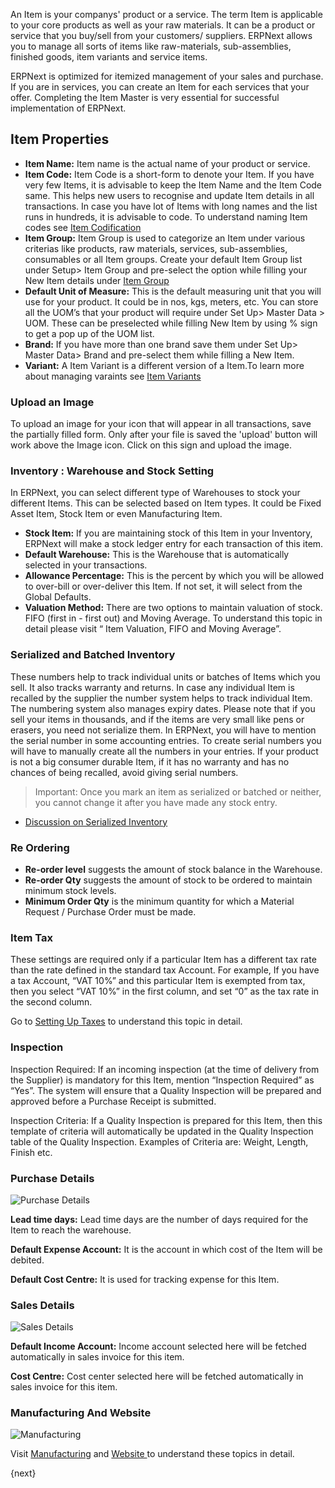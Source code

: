 An Item is your companys' product or a service. The term Item is applicable to your core products as well as your raw materials. It can be a product or service that you buy/sell from your customers/ suppliers. ERPNext allows you to manage all sorts of items like raw-materials, sub-assemblies, finished goods, item variants and service items.

ERPNext is optimized for itemized management of your sales and purchase. If you are in services, you can create an Item for each services that your offer. Completing the Item Master is very essential for successful implementation of ERPNext.

## Item Properties

  * **Item Name:** Item name is the actual name of your product or service.
  * **Item Code:** Item Code is a short-form to denote your Item. If you have very few Items, it is advisable to keep the Item Name and the Item Code same. This helps new users to recognise and update Item details in all transactions. In case you have lot of Items with long names and the list runs in hundreds, it is advisable to code. To understand naming Item codes see [Item Codification]({{url_prefix}}/user/guides/stock/item/item-codification.html)
  * **Item Group:** Item Group is used to categorize an Item under various criterias like products, raw materials, services, sub-assemblies, consumables or all Item groups. Create your default Item Group list under Setup> Item Group and pre-select the option while filling your New Item details under [Item Group]({{url_prefix}}/user/guides/stock/setup/item-group.html)
  * **Default Unit of Measure:** This is the default measuring unit that you will use for your product. It could be in nos, kgs, meters, etc. You can store all the UOM’s that your product will require under Set Up> Master Data > UOM. These can be preselected while filling New Item by using % sign to get a pop up of the UOM list.
  * **Brand:** If you have more than one brand save them under Set Up> Master Data> Brand and pre-select them while filling a New Item.
  * **Variant:** A Item Variant is a different version of a Item.To learn more about managing varaints see [Item Variants]({{url_prefix}}/user/guides/stock/item/item-variants.html)
  
### Upload an Image

To upload an image for your icon that will appear in all transactions, save
the partially filled form. Only after your file is saved  the 'upload' button will
work above the Image icon. Click on this sign and upload the image.

### Inventory : Warehouse and Stock Setting

In ERPNext, you can select different type of Warehouses to stock your
different Items. This can be selected based on Item types. It could be Fixed
Asset Item, Stock Item or even Manufacturing Item.

  * **Stock Item:** If you are maintaining stock of this Item in your Inventory, ERPNext will make a stock ledger entry for each transaction of this item.
  * **Default Warehouse:** This is the Warehouse that is automatically selected in your transactions. 
  * **Allowance Percentage:** This is the percent by which you will be allowed to over-bill or over-deliver this Item. If not set, it will select from the Global Defaults. 
  * **Valuation Method:** There are two options to maintain valuation of stock. FIFO (first in - first out) and Moving Average. To understand this topic in detail please visit “ Item Valuation, FIFO and Moving Average”.

### Serialized and Batched Inventory

These numbers help to track individual units or batches of Items which you sell. It also tracks warranty and returns. In case any individual Item is recalled by the supplier the number system helps to track individual Item. The numbering system also manages expiry dates. Please note that if you sell your items in thousands, and if the items are very small like pens or erasers, you need not serialize them. In ERPNext, you will have to mention the serial number in some accounting entries. To create serial numbers you will have to manually create all the numbers in your entries. If your product is not a big consumer durable Item, if it has no warranty and has no chances of being recalled, avoid giving serial numbers.

> Important: Once you mark an item as serialized or batched or neither, you cannot change it after you have made any stock entry.

  * [Discussion on Serialized Inventory]({{url_prefix}}/user/guides/setting-up/stock-reconciliation-for-non-serialized-item.html)  

### Re Ordering

  * **Re-order level** suggests the amount of stock balance in the Warehouse. 
  * **Re-order Qty** suggests the amount of stock to be ordered to maintain minimum stock levels.
  * **Minimum Order Qty** is the minimum quantity for which a Material Request / Purchase Order must be made.

### Item Tax

These settings are required only if a particular Item has a different tax rate
than the rate defined in the standard tax Account. For example, If you have a
tax Account, “VAT 10%” and this particular Item is exempted from tax, then you
select “VAT 10%” in the first column, and set “0” as the tax rate in the
second column.

Go to [Setting Up Taxes]({{url_prefix}}/user/guides/setting-up/setting-up-taxes.html) to understand this topic in detail.

### Inspection

Inspection Required: If an incoming inspection (at the time of delivery from
the Supplier) is mandatory for this Item, mention “Inspection Required” as
“Yes”. The system will ensure that a Quality Inspection will be prepared and
approved before a Purchase Receipt is submitted.

Inspection Criteria: If a Quality Inspection is prepared for this Item, then
this template of criteria will automatically be updated in the Quality
Inspection table of the Quality Inspection. Examples of Criteria are: Weight,
Length, Finish etc.

### Purchase Details

![Purchase Details]({{url_prefix}}/assets/old_images/erpnext/item-purchase.png)

**Lead time days:** Lead time days are the number of days required for the Item to reach the warehouse.

**Default Expense Account:** It is the account in which cost of the Item will be debited.

**Default Cost Centre:** It is used for tracking expense for this Item.

### Sales Details

![Sales Details]({{url_prefix}}/assets/old_images/erpnext/item-sales.png)

**Default Income Account:** Income account selected here will be fetched automatically in sales invoice for this item.

**Cost Centre:** Cost center selected here will be fetched automatically in sales invoice for this item.

### Manufacturing And Website

![Manufacturing]({{url_prefix}}/assets/old_images/erpnext/item-manufacturing-website.png)

Visit [Manufacturing]({{url_prefix}}/user/guides/manufacturing.html) and [Website ]({{url_prefix}}/user/guides/website.html)to understand these topics in detail.

{next}
